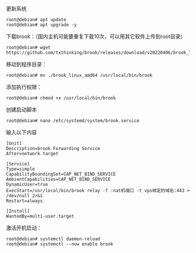 更新系统
```
root@debian# apt update
root@debian# apt upgrade -y
```
下载brook：（国内主机可能要重复下载10次，可以用其它软件上传到root目录）
```
root@debian# wget https://github.com/txthinking/brook/releases/download/v20220406/brook_linux_amd64
```
移动到程序目录：
```
root@debian# mv ./brook_linux_amd64 /usr/local/bin/brook
```
添加执行权限：
```
root@debian# chmod +x /usr/local/bin/brook
```
创建启动脚本
```
root@debian# nano /etc/systemd/system/brook.service
```
输入以下内容
```
[Unit]
Description=brook Forwarding Service
After=network.target

[Service]
Type=simple
CapabilityBoundingSet=CAP_NET_BIND_SERVICE
AmbientCapabilities=CAP_NET_BIND_SERVICE
DynamicUser=true
ExecStart=/usr/local/bin/brook relay -f :nat机端口 -t vps绑定的域名:443 > /dev/null 2>&1
Restart=always

[Install]
WantedBy=multi-user.target

```
激活开机启动：
```
root@debian# systemctl daemon-reload
root@debian# systemctl --now enable brook
```
